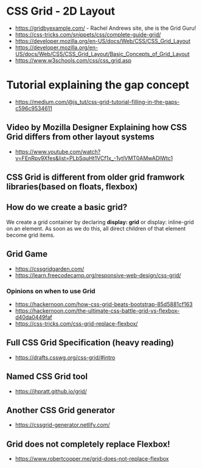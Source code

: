 # CSS Grid - 2D Layout

* https://gridbyexample.com/ - Rachel Andrews site, she is the Grid Guru!
* https://css-tricks.com/snippets/css/complete-guide-grid/
* https://developer.mozilla.org/en-US/docs/Web/CSS/CSS_Grid_Layout
* https://developer.mozilla.org/en-US/docs/Web/CSS/CSS_Grid_Layout/Basic_Concepts_of_Grid_Layout
* https://www.w3schools.com/css/css_grid.asp

# Tutorial explaining the gap concept
* https://medium.com/@js_tut/css-grid-tutorial-filling-in-the-gaps-c596c9534611

## Video by Mozilla Designer Explaining how CSS Grid differs from other layout systems
* https://www.youtube.com/watch?v=FEnRpy9Xfes&list=PLbSquHt1VCf1x_-1ytlVMT0AMwADlWtc1

## CSS Grid is different from older grid framwork libraries(based on floats, flexbox)

## How do we create a basic grid?

We create a grid container by declaring **display: grid** or display: inline-grid on an element. As soon as we do this, all direct children of that element become grid items.

## Grid Game
* https://cssgridgarden.com/
* https://learn.freecodecamp.org/responsive-web-design/css-grid/

### Opinions on when to use Grid
* https://hackernoon.com/how-css-grid-beats-bootstrap-85d5881cf163
* https://hackernoon.com/the-ultimate-css-battle-grid-vs-flexbox-d40da0449faf
* https://css-tricks.com/css-grid-replace-flexbox/

## Full CSS Grid Specification (heavy reading)
* https://drafts.csswg.org/css-grid/#intro

## Named CSS Grid tool

* https://jhpratt.github.io/grid/

## Another CSS Grid generator

* https://cssgrid-generator.netlify.com/

## Grid does not completely replace Flexbox!
* https://www.robertcooper.me/grid-does-not-replace-flexbox

